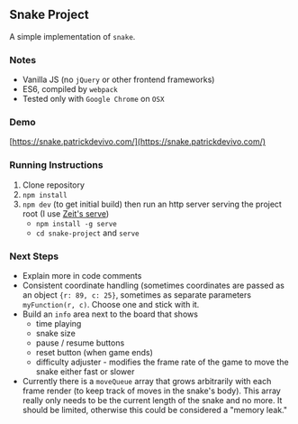 ## Snake Project
A simple implementation of `snake`.

### Notes
- Vanilla JS (no `jQuery` or other frontend frameworks)
- ES6, compiled by `webpack`
- Tested only with `Google Chrome` on `OSX`

### Demo
[https://snake.patrickdevivo.com/](https://snake.patrickdevivo.com/)

### Running Instructions
1. Clone repository
2. `npm install`
3. `npm dev` (to get initial build) then run an http server serving the project root (I use [Zeit's serve](https://github.com/zeit/serve))
	- `npm install -g serve`
	- `cd snake-project` and `serve`

### Next Steps
- Explain more in code comments
- Consistent coordinate handling (sometimes coordinates are passed as an object `{r: 89, c: 25}`, sometimes as separate parameters `myFunction(r, c)`. Choose one and stick with it.
- Build an `info` area next to the board that shows
	- time playing
	- snake size
	- pause / resume buttons
	- reset button (when game ends)
	- difficulty adjuster - modifies the frame rate of the game to move the snake either fast or slower
- Currently there is a `moveQueue` array that grows arbitrarily with each frame render (to keep track of moves in the snake's body). This array really only needs to be the current length of the snake and no more. It should be limited, otherwise this could be considered a "memory leak."